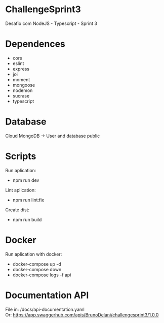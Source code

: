 # ChallengeSprint3
Desafio com NodeJS - Typescript - Sprint 3

# Dependences
 - cors
 - eslint
 - express
 - joi
 - moment
 - mongoose
 - nodemon
 - sucrase
 - typescript

# Database
Cloud MongoDB -> User and database public

# Scripts
Run aplication:
 - npm run dev 

Lint aplication: 
 - npm run lint:fix

Create dist:
 - npm run build

# Docker
Run aplication with docker:
 - docker-compose up -d
 - docker-compose down
 - docker-compose logs -f api

# Documentation API
File in: /docs/api-documentation.yaml <br>
Or: https://app.swaggerhub.com/apis/BrunoDelani/challengesprint3/1.0.0
